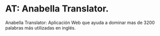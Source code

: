 # AT: Anabella Translator.
Anabella Translator: Aplicación Web que ayuda a dominar mas de 3200 palabras más utilizadas en inglés.
